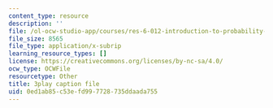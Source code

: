 ```yaml
---
content_type: resource
description: ''
file: /ol-ocw-studio-app/courses/res-6-012-introduction-to-probability-spring-2018/0ed1ab85c53efd997728735ddaada755_O-dyKz5dpeY.srt
file_size: 8565
file_type: application/x-subrip
learning_resource_types: []
license: https://creativecommons.org/licenses/by-nc-sa/4.0/
ocw_type: OCWFile
resourcetype: Other
title: 3play caption file
uid: 0ed1ab85-c53e-fd99-7728-735ddaada755
---
```

